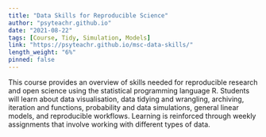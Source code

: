 ```yaml
---
title: "Data Skills for Reproducible Science"
author: "psyteachr.github.io"
date: "2021-08-22"
tags: [Course, Tidy, Simulation, Models]
link: "https://psyteachr.github.io/msc-data-skills/"
length_weight: "6%"
pinned: false
---
```


This course provides an overview of skills needed for reproducible research and open science using the statistical programming language R. Students will learn about data visualisation, data tidying and wrangling, archiving, iteration and functions, probability and data simulations, general linear models, and reproducible workflows. Learning is reinforced through weekly assignments that involve working with different types of data.
